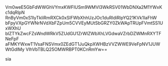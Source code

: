 Vm0weE5GbFdWWGhVYmxKWFlUSm9WMVl3WkRSV01WbDNXa2M1YWxKc1dqRlpN
RnByVm0xS1IyTkliRmRXCk0xSlFWbXhhUzJOc1duRldiRlpYQ21KVk1IaFhW
bFpyVXpGYWNrNVdXbFZpUm5CVVEyMUtSbGRZY0ZkWApTRUpFVmtSS1UxWXhU
blZTYkZwcFZsWndWRkV5ZUdGU1ZrWlZWbXhLVGdwaVZrbDZWMnRXYTFNeFpF
aFMKYWxwT1VsaFNSVmx0ZEdGT1JuQkpXWHBzVVZWWE9VeFpNV1JUWWtGdlMy
VlhVbTBLQ25OMWRBPT0KCnRmYw==

sia